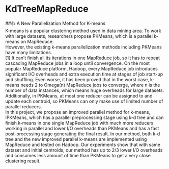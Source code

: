 # KdTreeMapReduce
##:+1: A	New	Parallelization	Method	for	K-means	 
   K-means is a popular clustering method used in data mining area. To work with large datasets, researchers propose PKMeans, which is a parallel k-means on MapReduce. </br>
   However, the existing k-means parallelization methods including PKMeans have many limitations.</br>
     [1] It can’t finish all its iterations in one MapReduce job, so it has to repeat cascading MapReduce jobs in a loop until convergence. On the most popular MapReduce platform, Hadoop, every MapReduce job introduces significant I/O overheads and extra execution time at stages of job start-up and shuffling. Even worse, it has been proved that in the worst case, k-means needs 2 to Omega(n) MapReduce jobs to converge, where n is the number of data instances, which means huge overheads for large datasets. Additionally, in PKMeans, at most one reducer can be assigned to and update each centroid, so PKMeans can only make use of limited number of parallel reducers.</br>
   In this project, we propose an improved parallel method for k-means, IPKMeans, which has a parallel preprocessing stage using k-d tree and can finish k-means in one single MapReduce job with much more reducers working in parallel and lower I/O overheads than PKMeans and has a fast post-processing stage generating the final result. In our method, both k-d tree and the new improved parallel k-means are implemented using MapReduce and tested on Hadoop. Our experiments show that with same dataset and initial centroids, our method has up to 2/3 lower I/O overheads and consumes less amount of time than PKMeans to get a very close clustering result.   
